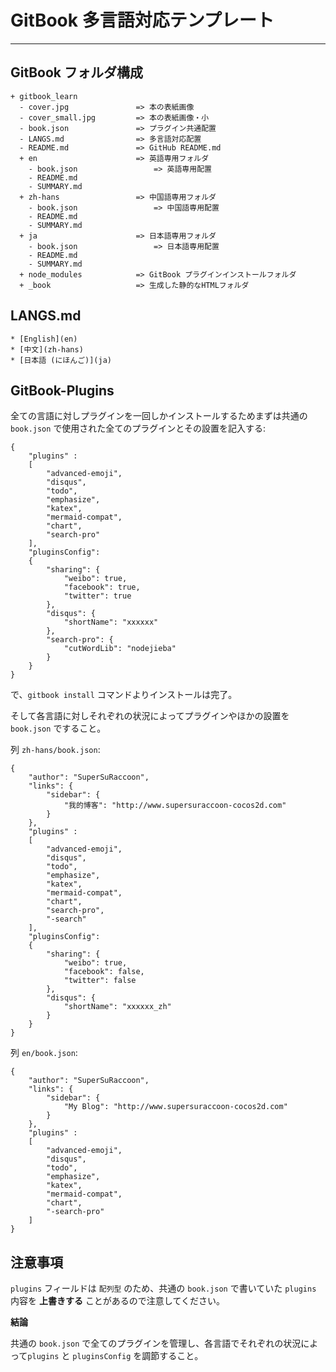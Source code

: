 # GitBook 多言語対応テンプレート
___


## GitBook フォルダ構成
```
+ gitbook_learn
  - cover.jpg               => 本の表紙画像
  - cover_small.jpg         => 本の表紙画像・小
  - book.json               => プラグイン共通配置
  - LANGS.md                => 多言語対応配置
  - README.md               => GitHub README.md
  + en                      => 英語専用フォルダ
    - book.json                 => 英語専用配置
    - README.md
    - SUMMARY.md
  + zh-hans                 => 中国語専用フォルダ
    - book.json                 => 中国語専用配置
    - README.md
    - SUMMARY.md
  + ja                      => 日本語専用フォルダ
    - book.json                 => 日本語専用配置
    - README.md
    - SUMMARY.md
  + node_modules            => GitBook プラグインインストールフォルダ
  + _book                   => 生成した静的なHTMLフォルダ
```

## LANGS.md
```
* [English](en)
* [中文](zh-hans)
* [日本語 (にほんご)](ja)
```

## GitBook-Plugins
全ての言語に対しプラグインを一回しかインストールするためまずは共通の `book.json` で使用された全てのプラグインとその設置を記入する:

```
{ 
    "plugins" : 
    [
        "advanced-emoji",
        "disqus",
        "todo",
        "emphasize",
        "katex",
        "mermaid-compat",
        "chart",
        "search-pro"
    ],
    "pluginsConfig": 
    {
        "sharing": {
            "weibo": true,
            "facebook": true,
            "twitter": true
        },
        "disqus": {
            "shortName": "xxxxxx"
        },
        "search-pro": {
            "cutWordLib": "nodejieba"
        }
    }
}
```

で、`gitbook install` コマンドよりインストールは完了。

そして各言語に対しそれぞれの状況によってプラグインやほかの設置を `book.json` ですること。

列 `zh-hans/book.json`:

```
{
    "author": "SuperSuRaccoon",
    "links": {
        "sidebar": {
            "我的博客": "http://www.supersuraccoon-cocos2d.com"
        }
    },
    "plugins" : 
    [
        "advanced-emoji",
        "disqus",
        "todo",
        "emphasize",
        "katex",
        "mermaid-compat",
        "chart",
        "search-pro",
        "-search"
    ],
    "pluginsConfig": 
    {
        "sharing": {
            "weibo": true,
            "facebook": false,
            "twitter": false
        },
        "disqus": {
            "shortName": "xxxxxx_zh"
        }
    }
}
```

列 `en/book.json`:

```
{
    "author": "SuperSuRaccoon",
    "links": {
        "sidebar": {
            "My Blog": "http://www.supersuraccoon-cocos2d.com"
        }
    },
    "plugins" : 
    [
        "advanced-emoji",
        "disqus",
        "todo",
        "emphasize",
        "katex",
        "mermaid-compat",
        "chart",
        "-search-pro"
    ]
}
```

## 注意事項
`plugins` フィールドは `配列型` のため、共通の `book.json` で書いていた `plugins` 内容を **上書きする** ことがあるので注意してください。

**結論**

共通の `book.json` で全てのプラグインを管理し、各言語でそれぞれの状況によって`plugins` と `pluginsConfig` を調節すること。




